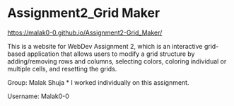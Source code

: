 # Assignment2_Grid Maker

https://malak0-0.github.io/Assignment2-Grid_Maker/


This is a website for WebDev Assignment 2, which is an interactive grid-based application that allows users to modify a grid structure by adding/removing rows and columns, selecting colors, coloring individual or multiple cells, and resetting the grids.

Group: Malak Shuja  * I worked individually on this assignment. 

Username:  Malak0-0

